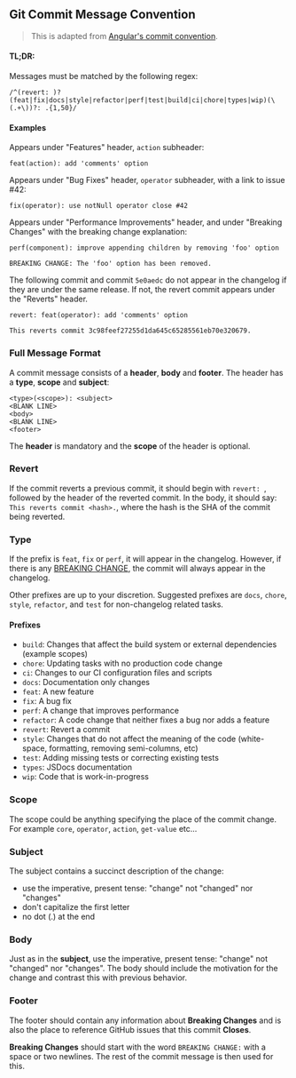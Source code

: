 ## Git Commit Message Convention

> This is adapted from [Angular's commit convention](https://github.com/conventional-changelog/conventional-changelog/tree/master/packages/conventional-changelog-angular).

#### TL;DR:

Messages must be matched by the following regex:

```regexp
/^(revert: )?(feat|fix|docs|style|refactor|perf|test|build|ci|chore|types|wip)(\(.+\))?: .{1,50}/
```

#### Examples

Appears under "Features" header, `action` subheader:

```
feat(action): add 'comments' option
```

Appears under "Bug Fixes" header, `operator` subheader, with a link to issue #42:

```
fix(operator): use notNull operator close #42
```

Appears under "Performance Improvements" header, and under "Breaking Changes" with the breaking change explanation:

```
perf(component): improve appending children by removing 'foo' option

BREAKING CHANGE: The 'foo' option has been removed.
```

The following commit and commit `5e0aedc` do not appear in the changelog if they are under the same release. If not, the revert commit appears under the "Reverts" header.

```
revert: feat(operator): add 'comments' option

This reverts commit 3c98feef27255d1da645c65285561eb70e320679.
```

### Full Message Format

A commit message consists of a **header**, **body** and **footer**. The header has a **type**, **scope** and **subject**:

```
<type>(<scope>): <subject>
<BLANK LINE>
<body>
<BLANK LINE>
<footer>
```

The **header** is mandatory and the **scope** of the header is optional.

### Revert

If the commit reverts a previous commit, it should begin with `revert: `, followed by the header of the reverted commit. In the body, it should say: `This reverts commit <hash>.`, where the hash is the SHA of the commit being reverted.

### Type

If the prefix is `feat`, `fix` or `perf`, it will appear in the changelog. However, if there is any [BREAKING CHANGE](#footer), the commit will always appear in the changelog.

Other prefixes are up to your discretion. Suggested prefixes are `docs`, `chore`, `style`, `refactor`, and `test` for non-changelog related tasks.


#### Prefixes

- `build`: Changes that affect the build system or external dependencies (example scopes)
- `chore`: Updating tasks with no production code change
- `ci`: Changes to our CI configuration files and scripts
- `docs`: Documentation only changes
- `feat`: A new feature
- `fix`: A bug fix
- `perf`: A change that improves performance
- `refactor`: A code change that neither fixes a bug nor adds a feature
- `revert`: Revert a commit
- `style`: Changes that do not affect the meaning of the code (white-space, formatting, removing semi-columns, etc)
- `test`: Adding missing tests or correcting existing tests
- `types`: JSDocs documentation
- `wip`: Code that is work-in-progress


### Scope

The scope could be anything specifying the place of the commit change. For example `core`, `operator`, `action`, `get-value` etc...

### Subject

The subject contains a succinct description of the change:

- use the imperative, present tense: "change" not "changed" nor "changes"
- don't capitalize the first letter
- no dot (.) at the end

### Body

Just as in the **subject**, use the imperative, present tense: "change" not "changed" nor "changes".
The body should include the motivation for the change and contrast this with previous behavior.

### Footer

The footer should contain any information about **Breaking Changes** and is also the place to
reference GitHub issues that this commit **Closes**.

**Breaking Changes** should start with the word `BREAKING CHANGE:` with a space or two newlines. The rest of the commit message is then used for this.
